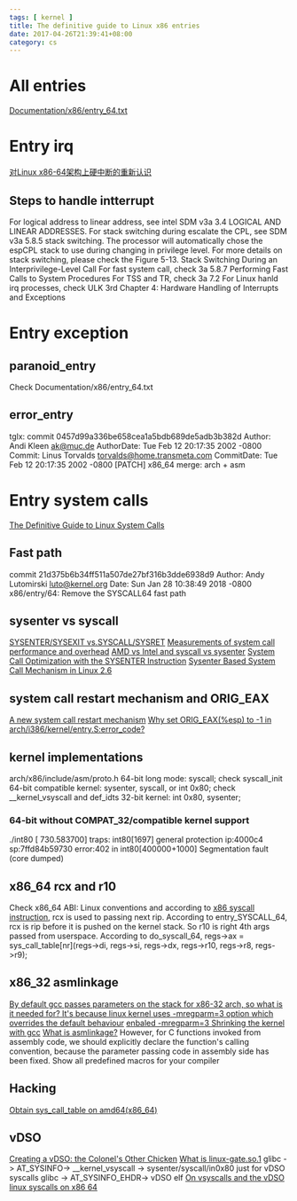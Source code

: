 ```yaml
---
tags: [ kernel ] 
title: The definitive guide to Linux x86 entries
date: 2017-04-26T21:39:41+08:00 
category: cs
---
```


# All entries
[Documentation/x86/entry_64.txt](https://www.kernel.org/doc/Documentation/x86/entry_64.txt)

# Entry irq
[对Linux x86-64架构上硬中断的重新认识](http://www.lenky.info/archives/2013/03/2245)
## Steps to handle intterrupt
For logical address to linear address, see intel SDM v3a 3.4 LOGICAL AND LINEAR ADDRESSES.
For stack switching during escalate the CPL, see SDM v3a 5.8.5 stack switching. The processor will automatically chose the espCPL stack to use during changing in privilege level.
For more details on stack switching, please check the Figure 5-13. Stack Switching During an Interprivilege-Level Call
For fast system call, check 3a 5.8.7 Performing Fast Calls to System Procedures
For TSS and TR, check 3a 7.2
For Linux hanld irq processes, check ULK 3rd Chapter 4: Hardware Handling of Interrupts and Exceptions

# Entry exception
## paranoid_entry
Check Documentation/x86/entry_64.txt
## error_entry
tglx: commit 0457d99a336be658cea1a5bdb689de5adb3b382d
Author:     Andi Kleen <ak@muc.de>
AuthorDate: Tue Feb 12 20:17:35 2002 -0800
Commit:     Linus Torvalds <torvalds@home.transmeta.com>
CommitDate: Tue Feb 12 20:17:35 2002 -0800
    [PATCH] x86_64 merge: arch + asm


# Entry system calls
[The Definitive Guide to Linux System Calls](https://blog.packagecloud.io/eng/2016/04/05/the-definitive-guide-to-linux-system-calls/)
## Fast path
commit 21d375b6b34ff511a507de27bf316b3dde6938d9
Author: Andy Lutomirski <luto@kernel.org>
Date:   Sun Jan 28 10:38:49 2018 -0800
    x86/entry/64: Remove the SYSCALL64 fast path

## sysenter vs syscall
[SYSENTER/SYSEXIT vs.SYSCALL/SYSRET](https://groups.google.com/forum/#!topic/comp.arch/CjDs4MJCBow%5B1-25%5D)
[Measurements of system call performance and overhead](http://arkanis.de/weblog/2017-01-05-measurements-of-system-call-performance-and-overhead)
[AMD vs Intel and syscall vs sysenter](https://reverseengineering.stackexchange.com/a/16511/16996)
[System Call Optimization with the SYSENTER Instruction](https://www.codeguru.com/cpp/misc/misc/system/article.php/c8223/System-Call-Optimization-with-the-SYSENTER-Instruction.htm)
[Sysenter Based System Call Mechanism in Linux 2.6](http://articles.manugarg.com/systemcallinlinux2_6.html)

## system call restart mechanism and ORIG_EAX
[A new system call restart mechanism](https://lwn.net/Articles/17744/)
[Why set ORIG_EAX(%esp) to -1 in arch/i386/kernel/entry.S:error_code?](https://lkml.org/lkml/2006/8/29/350)

## kernel implementations
arch/x86/include/asm/proto.h
64-bit long mode: syscall; check syscall_init
64-bit compatible kernel: sysenter, syscall, or int 0x80; check __kernel_vsyscall and def_idts
32-bit kernel: int 0x80, sysenter;
### 64-bit without COMPAT_32/compatible kernel support
./int80
[  730.583700] traps: int80[1697] general protection ip:4000c4 sp:7ffd84b59730 error:402 in int80[400000+1000]
Segmentation fault (core dumped)

## x86_64 rcx and r10
Check x86_64 ABI: Linux conventions and  according to [x86 syscall instruction](https://www.felixcloutier.com/x86/syscall), rcx is used to passing next rip.
According to entry_SYSCALL_64, rcx is rip before it is pushed on the kernel stack. So r10 is right 4th args passed from userspace.
According to do_syscall_64, regs->ax = sys_call_table[nr](regs->di, regs->si, regs->dx, regs->r10, regs->r8, regs->r9);

## x86_32 asmlinkage
[By default gcc passes parameters on the stack for x86-32 arch, so what is it needed for? It's because linux kernel uses -mregparm=3 option which overrides the default behaviour](https://qr.ae/Ti5MJJ)
[enbaled -mregparm=3 Shrinking the kernel with gcc](https://lwn.net/Articles/67175/)
[What is asmlinkage?](https://kernelnewbies.org/FAQ/asmlinkage)
However, for C functions invoked from assembly code, we should explicitly declare the function's calling convention, because the parameter passing code in assembly side has been fixed. Show all predefined macros for your compiler

## Hacking
[Obtain sys_call_table on amd64(x86_64)](https://www.exploit-db.com/papers/13146)

## vDSO
[Creating a vDSO: the Colonel's Other Chicken](http://www.linuxjournal.com/content/creating-vdso-colonels-other-chicken?page=0,0)
[What is linux-gate.so.1](http://www.trilithium.com/johan/2005/08/linux-gate/)
glibc -> AT_SYSINFO-> __kernel_vsyscall -> sysenter/syscall/in0x80
just for vDSO syscalls
glibc -> AT_SYSINFO_EHDR-> vDSO elf 
[On vsyscalls and the vDSO](https://lwn.net/Articles/446528/)
[linux syscalls on x86 64](http://blog.tinola.com/?e=5)
